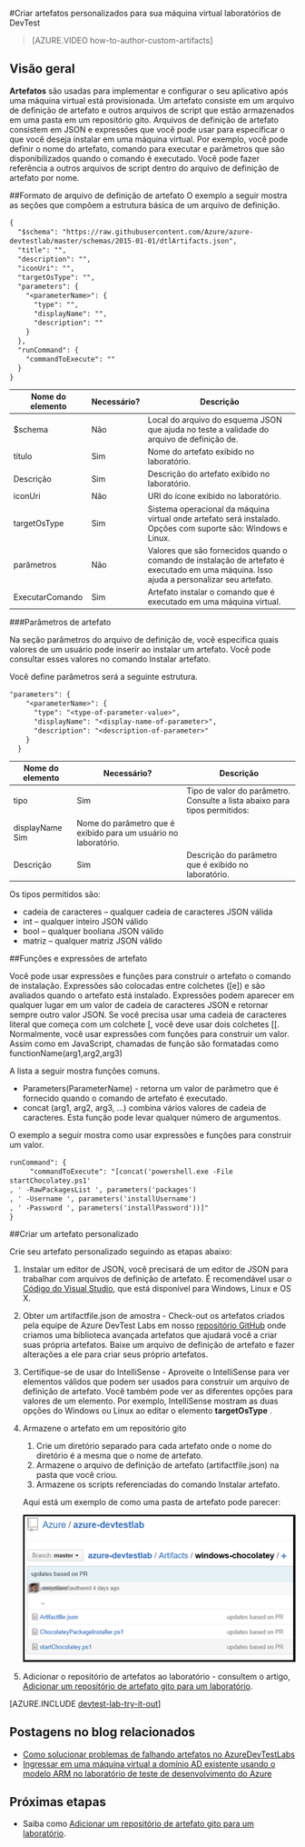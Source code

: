<properties 
    pageTitle="Criar artefatos personalizados para sua máquina virtual laboratórios de DevTest | Microsoft Azure"
    description="Aprenda a criar seus próprio artefatos para uso com DevTest Labs"
    services="devtest-lab,virtual-machines"
    documentationCenter="na"
    authors="tomarcher"
    manager="douge"
    editor=""/>

<tags
    ms.service="devtest-lab"
    ms.workload="na"
    ms.tgt_pltfrm="na"
    ms.devlang="na"
    ms.topic="article"
    ms.date="08/25/2016"
    ms.author="tarcher"/>

#<a name="create-custom-artifacts-for-your-devtest-labs-vm"></a>Criar artefatos personalizados para sua máquina virtual laboratórios de DevTest

> [AZURE.VIDEO how-to-author-custom-artifacts] 

## <a name="overview"></a>Visão geral
**Artefatos** são usadas para implementar e configurar o seu aplicativo após uma máquina virtual está provisionada. Um artefato consiste em um arquivo de definição de artefato e outros arquivos de script que estão armazenados em uma pasta em um repositório gito. Arquivos de definição de artefato consistem em JSON e expressões que você pode usar para especificar o que você deseja instalar em uma máquina virtual. Por exemplo, você pode definir o nome do artefato, comando para executar e parâmetros que são disponibilizados quando o comando é executado. Você pode fazer referência a outros arquivos de script dentro do arquivo de definição de artefato por nome.

##<a name="artifact-definition-file-format"></a>Formato de arquivo de definição de artefato
O exemplo a seguir mostra as seções que compõem a estrutura básica de um arquivo de definição.

    {
      "$schema": "https://raw.githubusercontent.com/Azure/azure-devtestlab/master/schemas/2015-01-01/dtlArtifacts.json",
      "title": "",
      "description": "",
      "iconUri": "",
      "targetOsType": "",
      "parameters": {
        "<parameterName>": {
          "type": "",
          "displayName": "",
          "description": ""
        }
      },
      "runCommand": {
        "commandToExecute": ""
      }
    }

| Nome do elemento | Necessário? | Descrição
| ------------ | --------- | -----------
| $schema      | Não        | Local do arquivo do esquema JSON que ajuda no teste a validade do arquivo de definição de.
| título        | Sim       | Nome do artefato exibido no laboratório.
| Descrição  | Sim       | Descrição do artefato exibido no laboratório.
| iconUri      | Não        | URI do ícone exibido no laboratório.
| targetOsType | Sim       | Sistema operacional da máquina virtual onde artefato será instalado. Opções com suporte são: Windows e Linux.
| parâmetros   | Não        | Valores que são fornecidos quando o comando de instalação de artefato é executado em uma máquina. Isso ajuda a personalizar seu artefato.
| ExecutarComando   | Sim       | Artefato instalar o comando que é executado em uma máquina virtual.

###<a name="artifact-parameters"></a>Parâmetros de artefato

Na seção parâmetros do arquivo de definição de, você especifica quais valores de um usuário pode inserir ao instalar um artefato. Você pode consultar esses valores no comando Instalar artefato.

Você define parâmetros será a seguinte estrutura.

    "parameters": {
        "<parameterName>": {
          "type": "<type-of-parameter-value>",
          "displayName": "<display-name-of-parameter>",
          "description": "<description-of-parameter>"
        }
      }

| Nome do elemento | Necessário? | Descrição
| ------------ | --------- | -----------
| tipo         | Sim       | Tipo de valor do parâmetro. Consulte a lista abaixo para tipos permitidos:
| displayName Sim       | Nome do parâmetro que é exibido para um usuário no laboratório.
| Descrição  | Sim       | Descrição do parâmetro que é exibido no laboratório.

Os tipos permitidos são:

- cadeia de caracteres – qualquer cadeia de caracteres JSON válida
- int – qualquer inteiro JSON válido
- bool – qualquer booliana JSON válido
- matriz – qualquer matriz JSON válido

##<a name="artifact-expressions-and-functions"></a>Funções e expressões de artefato

Você pode usar expressões e funções para construir o artefato o comando de instalação.
Expressões são colocadas entre colchetes ([e]) e são avaliados quando o artefato está instalado. Expressões podem aparecer em qualquer lugar em um valor de cadeia de caracteres JSON e retornar sempre outro valor JSON. Se você precisa usar uma cadeia de caracteres literal que começa com um colchete [, você deve usar dois colchetes [[.
Normalmente, você usar expressões com funções para construir um valor. Assim como em JavaScript, chamadas de função são formatadas como functionName(arg1,arg2,arg3)

A lista a seguir mostra funções comuns.

- Parameters(ParameterName) - retorna um valor de parâmetro que é fornecido quando o comando de artefato é executado.
- concat (arg1, arg2, arg3, …) combina vários valores de cadeia de caracteres. Esta função pode levar qualquer número de argumentos.

O exemplo a seguir mostra como usar expressões e funções para construir um valor.

    runCommand": {
         "commandToExecute": "[concat('powershell.exe -File startChocolatey.ps1'
    , ' -RawPackagesList ', parameters('packages')
    , ' -Username ', parameters('installUsername')
    , ' -Password ', parameters('installPassword'))]"
    }

##<a name="create-a-custom-artifact"></a>Criar um artefato personalizado

Crie seu artefato personalizado seguindo as etapas abaixo:

1. Instalar um editor de JSON, você precisará de um editor de JSON para trabalhar com arquivos de definição de artefato. É recomendável usar o [Código do Visual Studio](https://code.visualstudio.com/), que está disponível para Windows, Linux e OS X.

1. Obter um artifactfile.json de amostra - Check-out os artefatos criados pela equipe de Azure DevTest Labs em nosso [repositório GitHub](https://github.com/Azure/azure-devtestlab) onde criamos uma biblioteca avançada artefatos que ajudará você a criar suas própria artefatos. Baixe um arquivo de definição de artefato e fazer alterações a ele para criar seus próprio artefatos.

1. Certifique-se de usar do IntelliSense - Aproveite o IntelliSense para ver elementos válidos que podem ser usados para construir um arquivo de definição de artefato. Você também pode ver as diferentes opções para valores de um elemento. Por exemplo, IntelliSense mostram as duas opções do Windows ou Linux ao editar o elemento **targetOsType** .

1. Armazene o artefato em um repositório gito
    1. Crie um diretório separado para cada artefato onde o nome do diretório é a mesma que o nome de artefato.
    1. Armazene o arquivo de definição de artefato (artifactfile.json) na pasta que você criou.
    1. Armazene os scripts referenciadas do comando Instalar artefato.

    Aqui está um exemplo de como uma pasta de artefato pode parecer:

    ![Exemplo de repo gito artefato](./media/devtest-lab-artifact-author/git-repo.png)

1. Adicionar o repositório de artefatos ao laboratório - consultem o artigo, [Adicionar um repositório de artefato gito para um laboratório](devtest-lab-add-artifact-repo.md).

[AZURE.INCLUDE [devtest-lab-try-it-out](../../includes/devtest-lab-try-it-out.md)]

## <a name="related-blog-posts"></a>Postagens no blog relacionados
- [Como solucionar problemas de falhando artefatos no AzureDevTestLabs](http://www.visualstudiogeeks.com/blog/DevOps/How-to-troubleshoot-failing-artifacts-in-AzureDevTestLabs)
- [Ingressar em uma máquina virtual a domínio AD existente usando o modelo ARM no laboratório de teste de desenvolvimento do Azure](http://www.visualstudiogeeks.com/blog/DevOps/Join-a-VM-to-existing-AD-domain-using-ARM-template-AzureDevTestLabs)

## <a name="next-steps"></a>Próximas etapas

- Saiba como [Adicionar um repositório de artefato gito para um laboratório](devtest-lab-add-artifact-repo.md).
